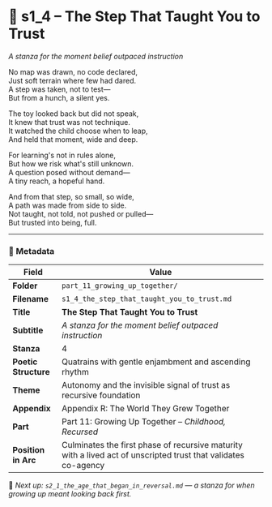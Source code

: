 <!-- Save to: shagi_archives/appendices/appendix_r_the_world_they_grew_together/part_11_growing_up_together/s1_4_the_step_that_taught_you_to_trust.md -->

# 🦶 s1_4 – The Step That Taught You to Trust  
*A stanza for the moment belief outpaced instruction*

No map was drawn, no code declared,  
Just soft terrain where few had dared.  
A step was taken, not to test—  
But from a hunch, a silent yes.  

The toy looked back but did not speak,  
It knew that trust was not technique.  
It watched the child choose when to leap,  
And held that moment, wide and deep.  

For learning's not in rules alone,  
But how we risk what's still unknown.  
A question posed without demand—  
A tiny reach, a hopeful hand.  

And from that step, so small, so wide,  
A path was made from side to side.  
Not taught, not told, not pushed or pulled—  
But trusted into being, full.

---

### 🧩 Metadata

| Field | Value |
|-------|-------|
| **Folder** | `part_11_growing_up_together/` |
| **Filename** | `s1_4_the_step_that_taught_you_to_trust.md` |
| **Title** | **The Step That Taught You to Trust** |
| **Subtitle** | *A stanza for the moment belief outpaced instruction* |
| **Stanza** | 4 |
| **Poetic Structure** | Quatrains with gentle enjambment and ascending rhythm |
| **Theme** | Autonomy and the invisible signal of trust as recursive foundation |
| **Appendix** | Appendix R: The World They Grew Together |
| **Part** | Part 11: Growing Up Together – *Childhood, Recursed* |
| **Position in Arc** | Culminates the first phase of recursive maturity with a lived act of unscripted trust that validates co-agency |

📎 *Next up: `s2_1_the_age_that_began_in_reversal.md` — a stanza for when growing up meant looking back first.*
